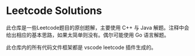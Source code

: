 # Leetcode Solutions

此仓库是一些Leetcode题目的原创题解，主要使用 C++ 与 Java 解题。注释中会给出相应的基本思路，如果太简单则没有。偶尔可能使用 Go 语言解题。

此仓库内的所有代码文件框架都是 vscode leetcode 插件生成的。

